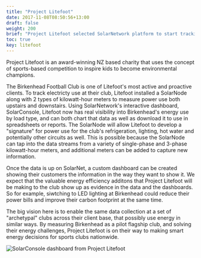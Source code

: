```yaml
---
title: "Project Litefoot"
date: 2017-11-08T08:50:56+13:00
draft: false
weight: 200
brief: "Project Litefoot selected SolarNetwork platform to start tracking electricity use at their sports clubs."
toc: true
key: litefoot
---
```

Project Litefoot is an award-winning NZ based charity that uses the concept of sports-based competition to inspire kids to become environmental champions.

The Birkenhead Football Club is one of Litefoot's most active and proactive clients. To track electricty use at their club, Litefoot installed a SolarNode along with 2 types of kilowatt-hour meters to measure power use both upstairs and downstairs. Using SolarNetwork's interactive dashboard, SolarConsole, Litefoot now has real visibility into Birkenhead's energy use by load type, and can both chart that data as well as download it to use in spreadsheets or reports. The SolarNode will allow Litefoot to develop a "signature" for power use for the club's refrigeration, lighting, hot water and potentially other circuits as well. This is possible because the SolarNode can tap into the data streams from a variety of single-phase and 3-phase kilowatt-hour meters, and additional meters can be added to capture new information. 

 Once the data is up on SolarNet, a custom dashboard can be created showing their customers the information in the way they want to show it. We expect that the valuable energy efficiency additons that Project Litefoot will be making to the club show up as evidence in the data and the dashboards. So for example, siwtching to LED lighting at Birkenhead could reduce their power bills and improve their carbon footprint at the same time.

The big vision here is to enable the same data collection at a set of "archetypal" clubs across their client base, that possibly use energy in similar ways. By measuring Birkenhead as a pilot flagship club, and solving their energy challenges, Project Litefoot is on their way to making smart energy decisions for sports clubs nationwide.

![SolarConsole dashboard from Project Litefoot](/img/case-studies/litefoot-console-fc.png)
